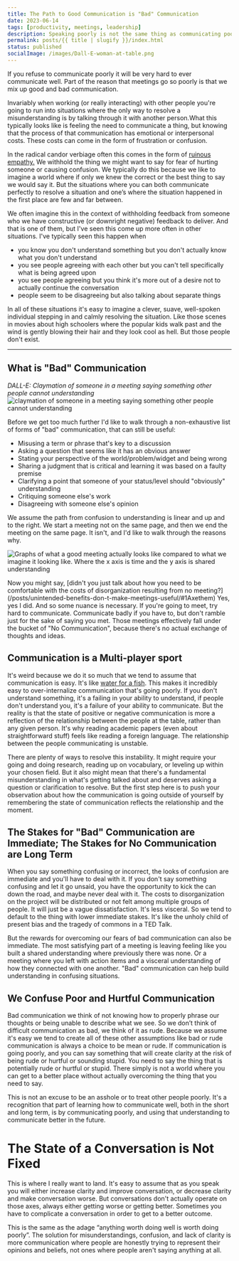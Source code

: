 ```yaml
---
title: The Path to Good Communication is "Bad" Communication
date: 2023-06-14
tags: [productivity, meetings, leadership]
description: Speaking poorly is not the same thing as communicating poorly, and we often get that mixed up.
permalink: posts/{{ title | slugify }}/index.html
status: published
socialImage: /images/Dall-E-woman-at-table.png
---
```


If you refuse to communicate poorly it will be very hard to ever communicate well. Part of the reason that meetings go so poorly is that we mix up good and bad communication.

Invariably when working (or really interacting) with other people you're going to run into situations where the only way to resolve a misunderstanding is by talking through it with another person.What this typically looks like is feeling the need to communicate a thing, but knowing that the process of that communication has emotional or interpersonal costs. These costs can come in the form of frustration or confusion.

In the radical candor verbiage often this comes in the form of [ruinous empathy.](https://www.radicalcandor.com/faq/what-is-ruinous-empathy/) We withhold the thing we might want to say for fear of hurting someone or causing confusion. We typically do this because we like to imagine a world where if only we knew the correct or the best thing to say we would say it. But the situations where you can both communicate perfectly to resolve a situation and one’s where the situation happened in the first place are few and far between.

We often imagine this in the context of withholding feedback from someone who we have constructive (or downright negative) feedback to deliver. And that is one of them, but I've seen this come up more often in other situations. I've typically seen this happen when

- you know you don't understand something but you don't actually know what you don't understand
- you see people agreeing with each other but you can't tell specifically what is being agreed upon
- you see people agreeing but you think it's more out of a desire not to actually continue the conversation
- people seem to be disagreeing but also talking about separate things

In all of these situations it's easy to imagine a clever, suave, well-spoken individual stepping in and calmly resolving the situation. Like those scenes in movies about high schoolers where the popular kids walk past and the wind is gently blowing their hair and they look cool as hell. But those people don't exist.

<hr>

## What is "Bad" Communication

_DALL-E: Claymation of someone in a meeting saying something other people cannot understanding_
![claymation of someone in a meeting saying something other people cannot understanding](/images/DALLE-2023-06-14-claymation-meeting.png)

Before we get too much further I'd like to walk through a non-exhaustive list of forms of "bad" communication, that can still be useful:

- Misusing a term or phrase that's key to a discussion
- Asking a question that seems like it has an obvious answer
- Stating your perspective of the world/problem/widget and being wrong
- Sharing a judgment that is critical and learning it was based on a faulty premise
- Clarifying a point that someone of your status/level should "obviously" understanding
- Critiquing someone else's work
- Disagreeing with someone else's opinion

We assume the path from confusion to understanding is linear and up and to the right. We start a meeting not on the same page, and then we end the meeting on the same page. It isn't, and I'd like to walk through the reasons why.

![Graphs of what a good meeting actually looks like compared to what we imagine it looking like. Where the x axis is time and the y axis is shared understanding](/images/Meeting_Comprehension.png)

<aside class="content__aside">
Now you might say, [didn't you just talk about how you need to be comfortable with the costs of disorganization resulting from no meeting?](/posts/unintended-benefits-don-t-make-meetings-useful/#1Axethem) Yes, yes I did. And so some nuance is necessary. If you're going to meet, try hard to communicate. Communicate badly if you have to, but don't ramble just for the sake of saying you met. Those meetings effectively fall under the bucket of "No Communication", because there's no actual exchange of thoughts and ideas.
</aside>

## Communication is a Multi-player sport

It's weird because we do it so much that we tend to assume that communication is easy. It's like [water for a fish](https://en.wikipedia.org/wiki/This_Is_Water). This makes it incredibly easy to over-internalize communication that's going poorly. If you don't understand something, it's a failing in your ability to understand, if people don't understand you, it's a failure of your ability to communicate. But the reality is that the state of positive or negative communication is more a reflection of the relationship between the people at the table, rather than any given person. It's why reading academic papers (even about straightforward stuff) feels like reading a foreign language. The relationship between the people communicating is unstable.

There are plenty of ways to resolve this instability. It might require your going and doing research, reading up on vocabulary, or leveling up within your chosen field. But it also might mean that there's a fundamental misunderstanding in what's getting talked about and deserves asking a question or clarification to resolve. But the first step here is to push your observation about how the communication is going outside of yourself by remembering the state of communication reflects the relationship and the moment.

## The Stakes for "Bad" Communication are Immediate; The Stakes for No Communication are Long Term

When you say something confusing or incorrect, the looks of confusion are immediate and you'll have to deal with it. If you don't say something confusing and let it go unsaid, you have the opportunity to kick the can down the road, and maybe never deal with it. The costs to disorganization on the project will be distributed or not felt among multiple groups of people. It will just be a vague dissatisfaction. It's less visceral. So we tend to default to the thing with lower immediate stakes. It's like the unholy child of present bias and the tragedy of commons in a TED Talk.

But the rewards for overcoming our fears of bad communication can also be immediate. The most satisfying part of a meeting is leaving feeling like you built a shared understanding where previously there was none. Or a meeting where you left with action items and a visceral understanding of how they connected with one another. "Bad" communication can help build understanding in confusing situations.

## We Confuse Poor and Hurtful Communication

Bad communication we think of not knowing how to properly phrase our thoughts or being unable to describe what we see. So we don’t think of difficult communication as bad, we think of it as rude. Because we assume it's easy we tend to create all of these other assumptions like bad or rude communication is always a choice to be mean or rude. If communication is going poorly, and you can say something that will create clarity at the risk of being rude or hurtful or sounding stupid. You need to say the thing that is potentially rude or hurtful or stupid. There simply is not a world where you can get to a better place without actually overcoming the thing that you need to say.

This is not an excuse to be an asshole or to treat other people poorly. It's a recognition that part of learning how to communicate well, both in the short and long term, is by communicating poorly, and using that understanding to communicate better in the future.

# The State of a Conversation is Not Fixed

This is where I really want to land. It's easy to assume that as you speak you will either increase clarity and improve conversation, or decrease clarity and make conversation worse. But conversations don't actually operate on those axes, always either getting worse or getting better. Sometimes you have to complicate a conversation in order to get to a better outcome.

This is the same as the adage “anything worth doing well is worth doing poorly”. The solution for misunderstandings, confusion, and lack of clarity is more communication where people are honestly trying to represent their opinions and beliefs, not ones where people aren't saying anything at all.
